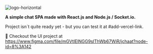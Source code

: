![logo-horizontal](https://user-images.githubusercontent.com/49923118/181602833-a3242ff9-488a-4b64-8214-3857cd35bce1.svg) 

<b>A simple chat SPA made with React.js and Node.js / Socket.io.</b>

Project isn´t quite ready yet - but you can test it at #add-vercel-link.

🎨 Checkout the UI project at https://www.figma.com/file/mGVtIElNGG9sIThWb67WiR/jchaat?node-id=8%3A142


